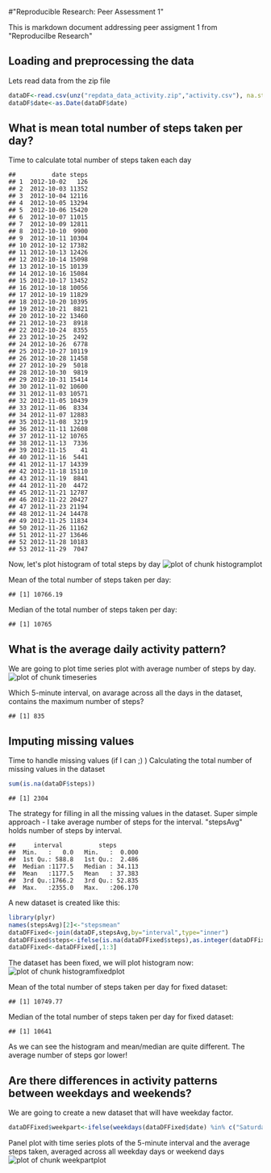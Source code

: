 
#"Reproducible Research: Peer Assessment 1"

This is markdown document addressing peer assigment 1 from "Reproducilbe Research"

## Loading and preprocessing the data
Lets read data from the zip file

```r
dataDF<-read.csv(unz("repdata_data_activity.zip","activity.csv"), na.strings = c("","NA"))
dataDF$date<-as.Date(dataDF$date)
```


## What is mean total number of steps taken per day?
Time to calculate total number of steps taken each day

```
##          date steps
## 1  2012-10-02   126
## 2  2012-10-03 11352
## 3  2012-10-04 12116
## 4  2012-10-05 13294
## 5  2012-10-06 15420
## 6  2012-10-07 11015
## 7  2012-10-09 12811
## 8  2012-10-10  9900
## 9  2012-10-11 10304
## 10 2012-10-12 17382
## 11 2012-10-13 12426
## 12 2012-10-14 15098
## 13 2012-10-15 10139
## 14 2012-10-16 15084
## 15 2012-10-17 13452
## 16 2012-10-18 10056
## 17 2012-10-19 11829
## 18 2012-10-20 10395
## 19 2012-10-21  8821
## 20 2012-10-22 13460
## 21 2012-10-23  8918
## 22 2012-10-24  8355
## 23 2012-10-25  2492
## 24 2012-10-26  6778
## 25 2012-10-27 10119
## 26 2012-10-28 11458
## 27 2012-10-29  5018
## 28 2012-10-30  9819
## 29 2012-10-31 15414
## 30 2012-11-02 10600
## 31 2012-11-03 10571
## 32 2012-11-05 10439
## 33 2012-11-06  8334
## 34 2012-11-07 12883
## 35 2012-11-08  3219
## 36 2012-11-11 12608
## 37 2012-11-12 10765
## 38 2012-11-13  7336
## 39 2012-11-15    41
## 40 2012-11-16  5441
## 41 2012-11-17 14339
## 42 2012-11-18 15110
## 43 2012-11-19  8841
## 44 2012-11-20  4472
## 45 2012-11-21 12787
## 46 2012-11-22 20427
## 47 2012-11-23 21194
## 48 2012-11-24 14478
## 49 2012-11-25 11834
## 50 2012-11-26 11162
## 51 2012-11-27 13646
## 52 2012-11-28 10183
## 53 2012-11-29  7047
```

Now, let's plot histogram of total steps by day
![plot of chunk histogramplot](figure/histogramplot-1.png)

Mean of the total number of steps taken per day:

```
## [1] 10766.19
```
Median of the total number of steps taken per day:

```
## [1] 10765
```

## What is the average daily activity pattern?

We are going to plot time series plot with average number of steps by day.
![plot of chunk timeseries](figure/timeseries-1.png)

Which 5-minute interval, on avarage across all the days in the dataset, contains the maximum number of steps?

```
## [1] 835
```


## Imputing missing values
Time to handle missing values (if I can ;) )
Calculating the total number of missing values in the dataset

```r
sum(is.na(dataDF$steps))
```

```
## [1] 2304
```

The strategy for filling in all the missing values in the dataset. Super simple approach - I take average number of steps for the interval.
"stepsAvg" holds number of steps by interval. 

```
##     interval          steps        
##  Min.   :   0.0   Min.   :  0.000  
##  1st Qu.: 588.8   1st Qu.:  2.486  
##  Median :1177.5   Median : 34.113  
##  Mean   :1177.5   Mean   : 37.383  
##  3rd Qu.:1766.2   3rd Qu.: 52.835  
##  Max.   :2355.0   Max.   :206.170
```

A new dataset is created like this:

```r
library(plyr)
names(stepsAvg)[2]<-"stepsmean"
dataDFFixed<-join(dataDF,stepsAvg,by="interval",type="inner")
dataDFFixed$steps<-ifelse(is.na(dataDFFixed$steps),as.integer(dataDFFixed$stepsmean), dataDFFixed$steps)
dataDFFixed<-dataDFFixed[,1:3]
```
The dataset has been fixed, we will plot histogram now:
![plot of chunk histogramfixedplot](figure/histogramfixedplot-1.png)

Mean of the total number of steps taken per day for fixed dataset:

```
## [1] 10749.77
```
Median of the total number of steps taken per day for fixed dataset:

```
## [1] 10641
```

As we can see the histogram and mean/median are quite different. The average number of steps gor lower!


## Are there differences in activity patterns between weekdays and weekends?
We are going to create a new dataset that will have weekday factor.

```r
dataDFFixed$weekpart<-ifelse(weekdays(dataDFFixed$date) %in% c("Saturday","Sunday"), "weekend", "weekday")
```

Panel plot with time series plots of the 5-minute interval and the average steps taken, averaged across all weekday days or weekend days
![plot of chunk weekpartplot](figure/weekpartplot-1.png)
```
```
```

